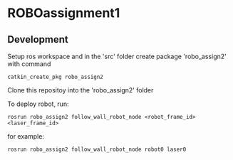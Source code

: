 # ROBOassignment1

## Development

Setup ros workspace and in the 'src' folder create package 'robo_assign2' with command
```
catkin_create_pkg robo_assign2
```
Clone this repositoy into the 'robo_assign2' folder

To deploy robot, run:
```
rosrun robo_assign2 follow_wall_robot_node <robot_frame_id> <laser_frame_id>
```

for example:
```
rosrun robo_assign2 follow_wall_robot_node robot0 laser0
```

